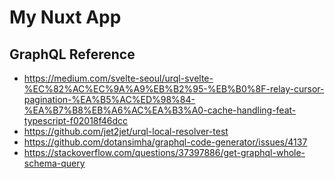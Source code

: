 # My Nuxt App

## GraphQL Reference
- https://medium.com/svelte-seoul/urql-svelte-%EC%82%AC%EC%9A%A9%EB%B2%95-%EB%B0%8F-relay-cursor-pagination-%EA%B5%AC%ED%98%84-%EA%B7%B8%EB%A6%AC%EA%B3%A0-cache-handling-feat-typescript-f02018f46dcc 
- https://github.com/jet2jet/urql-local-resolver-test
- https://github.com/dotansimha/graphql-code-generator/issues/4137 
- https://stackoverflow.com/questions/37397886/get-graphql-whole-schema-query
